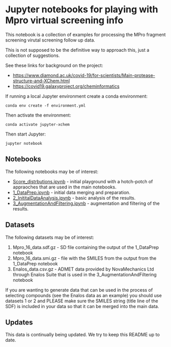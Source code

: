 # Jupyter notebooks for playing with Mpro virtual screening info

This notebook is a collection of examples for processing the MPro fragment screening virutal screening follow up data.

This is not supposed to be the definitive way to approach this, just a collection of suggestions.

See these links for background on the project:
- https://www.diamond.ac.uk/covid-19/for-scientists/Main-protease-structure-and-XChem.html
- https://covid19.galaxyproject.org/cheminformatics

If running a local Jupyter environment create a conda environment:

```
conda env create -f environment.yml
```

Then activate the environment:
```
conda activate jupyter-xchem
```

Then start Jupyter:
```
jupyter notebook
```

## Notebooks

The following notebooks may be of interest:

- [Score_distrbutions.ipynb](Score_distrbutions.ipynb) - initial playground with a hotch-potch of appraoches that are used in the main notebooks.
- [1_DataPrep.ipynb](1_DataPrep.ipynb) - initial data merging and preparation.
- [2_InititalDataAnalysis.ipynb](2_InititalDataAnalysis.ipynb) - basic analysis of the results.
- [3_AugmentationAndFiltering.ipynb](3_AugmentationAndFiltering.ipynb) - augmentation and filtering of the results.


## Datasets

The following datasets may be of interest: 

1. Mpro_16_data.sdf.gz -  SD file containing the output of the 1_DataPrep notebook
2. Mpro_16_data.smi.gz - file with the SMILES from the output from the 1_DataPrep notebook
3. Enalos_data.csv.gz - ADMET data provided by NovaMechanics Ltd through Enalos Suite that is used in the 3_AugmentationAndFiltering notebook

If you are wanting to generate data that can be used in the process of selecting compounds (see the Enalos data as
an example) you should use datasets 1 or 2 and PLEASE make sure the SMILES string (title line of the SDF) is included in
your data so that it can be merged into the main data.

## Updates

This data is continually being updated. We try to keep this README up to date.